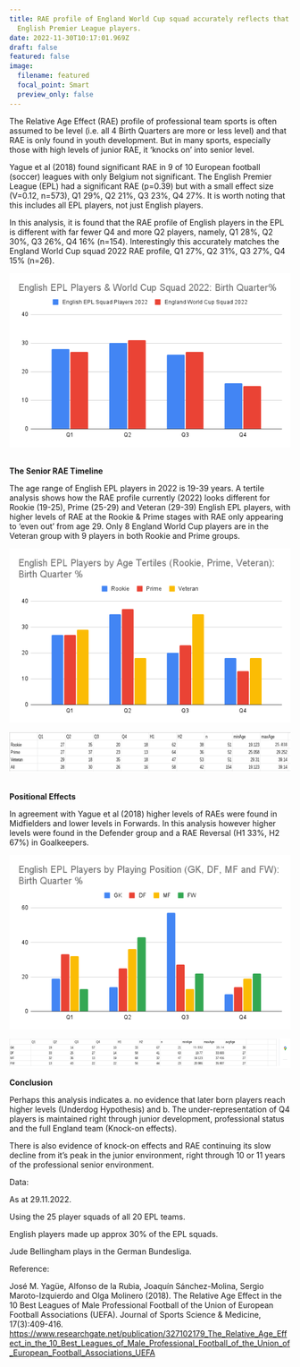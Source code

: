 ```yaml
---
title: RAE profile of England World Cup squad accurately reflects that of
  English Premier League players.
date: 2022-11-30T10:17:01.969Z
draft: false
featured: false
image:
  filename: featured
  focal_point: Smart
  preview_only: false
---
```

The Relative Age Effect (RAE) profile of professional team sports is often assumed to be level (i.e. all 4 Birth Quarters are more or less level) and that RAE is only found in youth development. But in many sports, especially those with high levels of junior RAE, it ‘knocks on’ into senior level.

Yague et al (2018) found significant RAE in 9 of 10 European football (soccer) leagues with only Belgium not significant. The English Premier League (EPL) had a significant RAE (p=0.39) but with a small effect size (V=0.12, n=573), Q1 29%, Q2 21%, Q3 23%, Q4 27%. It is worth noting that this includes all EPL players, not just English players.

In this analysis, it is found that the RAE profile of English players in the EPL is different with far fewer Q4 and more Q2 players, namely, Q1 28%, Q2 30%, Q3 26%, Q4 16% (n=154). Interestingly this accurately matches the England World Cup squad 2022 RAE profile, Q1 27%, Q2 31%, Q3 27%, Q4 15% (n=26).

![](english-epl-players-world-cup-squad-2022_-birth-quarter-.png)

**\
The Senior RAE Timeline**

The age range of English EPL players in 2022 is 19-39 years. A tertile analysis shows how the RAE profile currently (2022) looks different for Rookie (19-25), Prime (25-29) and Veteran (29-39) English EPL players, with higher levels of RAE at the Rookie & Prime stages with RAE only appearing to ‘even out’ from age 29. Only 8 England World Cup players are in the Veteran group with 9 players in both Rookie and Prime groups.

![](english-epl-players-by-age-tertiles-rookie-prime-veteran-_-birth-quarter-.png)

![](enlish-epl-players-by-age-tertile.png)

**\
Positional Effects**

In agreement with Yague et al (2018) higher levels of RAEs were found in Midfielders and lower levels in Forwards. In this analysis however higher levels were found in the Defender group and a RAE Reversal (H1 33%, H2 67%) in Goalkeepers.

![](english-epl-players-by-playing-position-gk-df-mf-and-fw-_-birth-quarter-.png)

![](english-epl-players-by-playing-position.png)

**Conclusion**

Perhaps this analysis indicates a. no evidence that later born players reach higher levels (Underdog Hypothesis) and b. The under-representation of Q4 players is maintained right through junior development, professional status and the full England team (Knock-on effects).

There is also evidence of knock-on effects and RAE continuing its slow decline from it’s peak in the junior environment, right through 10 or 11 years of the professional senior environment.

Data:

As at 29.11.2022.

Using the 25 player squads of all 20 EPL teams.

English players made up approx 30% of the EPL squads.

Jude Bellingham plays in the German Bundesliga.

R﻿eference:

José M. Yagüe, Alfonso de la Rubia, Joaquín Sánchez-Molina, Sergio Maroto-Izquierdo and Olga Molinero (2018). The Relative Age Effect in the 10 Best Leagues of Male Professional Football of the Union of European Football Associations (UEFA). Journal of Sports Science & Medicine, 17(3):409-416. <https://www.researchgate.net/publication/327102179_The_Relative_Age_Effect_in_the_10_Best_Leagues_of_Male_Professional_Football_of_the_Union_of_European_Football_Associations_UEFA>